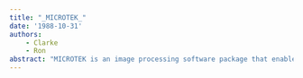 ```yaml
---
title: "_MICROTEK_"
date: '1988-10-31'
authors: 
    - Clarke
    - Ron
abstract: "MICROTEK is an image processing software package that enables you to operate Microtek Models- 300 and 300A Intelligent Image Scanners with the Xerox 1108 and 1186 workstations."
---
```



